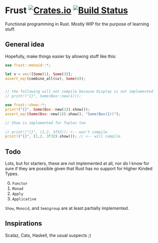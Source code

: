 # Frust [![Crates.io](https://img.shields.io/crates/v/frust.svg)]() [![Build Status](https://travis-ci.org/lloydmeta/frust.svg?branch=master)](https://travis-ci.org/lloydmeta/frust)

Functional programming in Rust. Mostly WIP for the purpose of learning stuff.

## General idea

Hopefully, make things easier by allowing stuff like this:

```rust
use frust::monoid::*;

let v = vec![Some(1), Some(3)];
assert_eq!(combine_all(&v), Some(4));


// the following will not compile because Display is not implemented
// print!("{}", Some(Box::new(1)));

use frust::show::*;
print!("{}", Some(Box::new(1)).show());
assert_eq!(Some(Box::new(1)).show(), "Some(Box(1))");

// Show is implemented for Tuples too
 
// print!("{}", (1,2, 3f32)); <-- won't compile
print!("{}", (1,2, 3f32).show()); // <-- will compile
```

## Todo

Lots, but for starters, these are not implemented at all, nor do I know for sure if they
are possible given that Rust has no support for Higher Kinded Types.

0. `Functor`
1. `Monad`
2. `Apply`
3. `Applicative`

`Show`, `Monoid`, and `Semigroup` are at least partially implemented.

## Inspirations

Scalaz, Cats, Haskell, the usual suspects ;)

